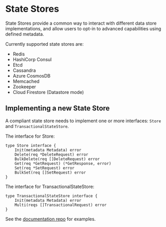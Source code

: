 # State Stores

State Stores provide a common way to interact with different data store implementations, and allow users to opt-in to advanced capabilities using defined metadata.

Currently supported state stores are:

* Redis
* HashiCorp Consul
* Etcd
* Cassandra
* Azure CosmosDB
* Memcached
* Zookeeper
* Cloud Firestore (Datastore mode)

## Implementing a new State Store

A compliant state store needs to implement one or more interfaces: `Store` and `TransactionalStateStore`.

The interface for Store:

```
type Store interface {
	Init(metadata Metadata) error
	Delete(req *DeleteRequest) error
	BulkDelete(req []DeleteRequest) error
	Get(req *GetRequest) (*GetResponse, error)
	Set(req *SetRequest) error
	BulkSet(req []SetRequest) error
}
```

The interface for TransactionalStateStore:

```
type TransactionalStateStore interface {
	Init(metadata Metadata) error
	Multi(reqs []TransactionalRequest) error
}
```

See the [documentation repo](https://github.com/dapr/docs/tree/master/howto) for examples.  
